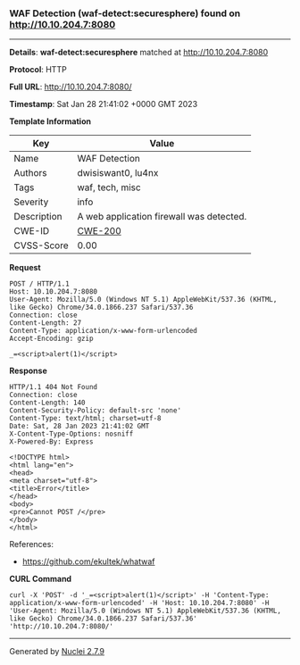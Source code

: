 ### WAF Detection (waf-detect:securesphere) found on http://10.10.204.7:8080
---
**Details**: **waf-detect:securesphere**  matched at http://10.10.204.7:8080

**Protocol**: HTTP

**Full URL**: http://10.10.204.7:8080/

**Timestamp**: Sat Jan 28 21:41:02 +0000 GMT 2023

**Template Information**

| Key | Value |
|---|---|
| Name | WAF Detection |
| Authors | dwisiswant0, lu4nx |
| Tags | waf, tech, misc |
| Severity | info |
| Description | A web application firewall was detected. |
| CWE-ID | [CWE-200](https://cwe.mitre.org/data/definitions/200.html) |
| CVSS-Score | 0.00 |

**Request**
```http
POST / HTTP/1.1
Host: 10.10.204.7:8080
User-Agent: Mozilla/5.0 (Windows NT 5.1) AppleWebKit/537.36 (KHTML, like Gecko) Chrome/34.0.1866.237 Safari/537.36
Connection: close
Content-Length: 27
Content-Type: application/x-www-form-urlencoded
Accept-Encoding: gzip

_=<script>alert(1)</script>
```

**Response**
```http
HTTP/1.1 404 Not Found
Connection: close
Content-Length: 140
Content-Security-Policy: default-src 'none'
Content-Type: text/html; charset=utf-8
Date: Sat, 28 Jan 2023 21:41:02 GMT
X-Content-Type-Options: nosniff
X-Powered-By: Express

<!DOCTYPE html>
<html lang="en">
<head>
<meta charset="utf-8">
<title>Error</title>
</head>
<body>
<pre>Cannot POST /</pre>
</body>
</html>

```

References: 
- https://github.com/ekultek/whatwaf

**CURL Command**
```
curl -X 'POST' -d '_=<script>alert(1)</script>' -H 'Content-Type: application/x-www-form-urlencoded' -H 'Host: 10.10.204.7:8080' -H 'User-Agent: Mozilla/5.0 (Windows NT 5.1) AppleWebKit/537.36 (KHTML, like Gecko) Chrome/34.0.1866.237 Safari/537.36' 'http://10.10.204.7:8080/'
```
---
Generated by [Nuclei 2.7.9](https://github.com/projectdiscovery/nuclei)